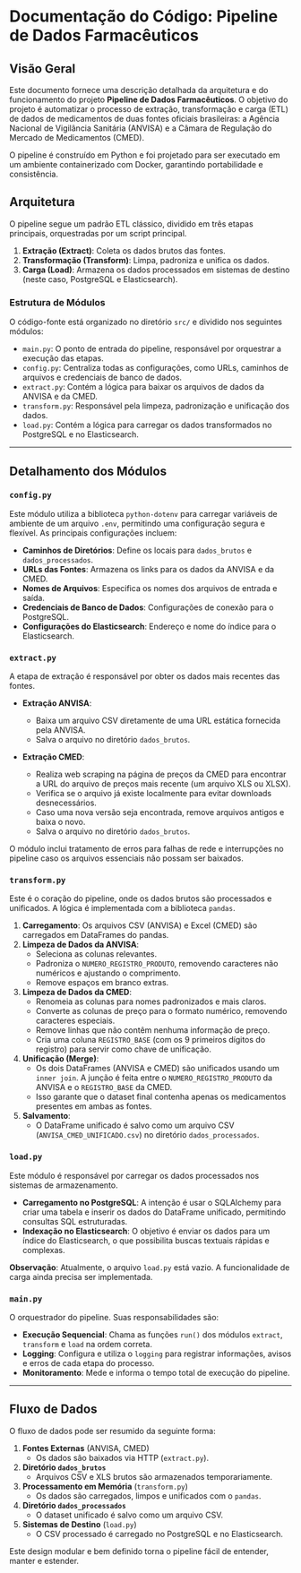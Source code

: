 # Documentação do Código: Pipeline de Dados Farmacêuticos

## Visão Geral

Este documento fornece uma descrição detalhada da arquitetura e do funcionamento do projeto **Pipeline de Dados Farmacêuticos**. O objetivo do projeto é automatizar o processo de extração, transformação e carga (ETL) de dados de medicamentos de duas fontes oficiais brasileiras: a Agência Nacional de Vigilância Sanitária (ANVISA) e a Câmara de Regulação do Mercado de Medicamentos (CMED).

O pipeline é construído em Python e foi projetado para ser executado em um ambiente containerizado com Docker, garantindo portabilidade e consistência.

## Arquitetura

O pipeline segue um padrão ETL clássico, dividido em três etapas principais, orquestradas por um script principal.

1.  **Extração (Extract)**: Coleta os dados brutos das fontes.
2.  **Transformação (Transform)**: Limpa, padroniza e unifica os dados.
3.  **Carga (Load)**: Armazena os dados processados em sistemas de destino (neste caso, PostgreSQL e Elasticsearch).

### Estrutura de Módulos

O código-fonte está organizado no diretório `src/` e dividido nos seguintes módulos:

-   `main.py`: O ponto de entrada do pipeline, responsável por orquestrar a execução das etapas.
-   `config.py`: Centraliza todas as configurações, como URLs, caminhos de arquivos e credenciais de banco de dados.
-   `extract.py`: Contém a lógica para baixar os arquivos de dados da ANVISA e da CMED.
-   `transform.py`: Responsável pela limpeza, padronização e unificação dos dados.
-   `load.py`: Contém a lógica para carregar os dados transformados no PostgreSQL e no Elasticsearch.

---

## Detalhamento dos Módulos

### `config.py`

Este módulo utiliza a biblioteca `python-dotenv` para carregar variáveis de ambiente de um arquivo `.env`, permitindo uma configuração segura e flexível. As principais configurações incluem:

-   **Caminhos de Diretórios**: Define os locais para `dados_brutos` e `dados_processados`.
-   **URLs das Fontes**: Armazena os links para os dados da ANVISA e da CMED.
-   **Nomes de Arquivos**: Especifica os nomes dos arquivos de entrada e saída.
-   **Credenciais de Banco de Dados**: Configurações de conexão para o PostgreSQL.
-   **Configurações do Elasticsearch**: Endereço e nome do índice para o Elasticsearch.

### `extract.py`

A etapa de extração é responsável por obter os dados mais recentes das fontes.

-   **Extração ANVISA**:
    -   Baixa um arquivo CSV diretamente de uma URL estática fornecida pela ANVISA.
    -   Salva o arquivo no diretório `dados_brutos`.

-   **Extração CMED**:
    -   Realiza web scraping na página de preços da CMED para encontrar a URL do arquivo de preços mais recente (um arquivo XLS ou XLSX).
    -   Verifica se o arquivo já existe localmente para evitar downloads desnecessários.
    -   Caso uma nova versão seja encontrada, remove arquivos antigos e baixa o novo.
    -   Salva o arquivo no diretório `dados_brutos`.

O módulo inclui tratamento de erros para falhas de rede e interrupções no pipeline caso os arquivos essenciais não possam ser baixados.

### `transform.py`

Este é o coração do pipeline, onde os dados brutos são processados e unificados. A lógica é implementada com a biblioteca `pandas`.

1.  **Carregamento**: Os arquivos CSV (ANVISA) e Excel (CMED) são carregados em DataFrames do pandas.
2.  **Limpeza de Dados da ANVISA**:
    -   Seleciona as colunas relevantes.
    -   Padroniza o `NUMERO_REGISTRO_PRODUTO`, removendo caracteres não numéricos e ajustando o comprimento.
    -   Remove espaços em branco extras.
3.  **Limpeza de Dados da CMED**:
    -   Renomeia as colunas para nomes padronizados e mais claros.
    -   Converte as colunas de preço para o formato numérico, removendo caracteres especiais.
    -   Remove linhas que não contêm nenhuma informação de preço.
    -   Cria uma coluna `REGISTRO_BASE` (com os 9 primeiros dígitos do registro) para servir como chave de unificação.
4.  **Unificação (Merge)**:
    -   Os dois DataFrames (ANVISA e CMED) são unificados usando um `inner join`. A junção é feita entre o `NUMERO_REGISTRO_PRODUTO` da ANVISA e o `REGISTRO_BASE` da CMED.
    -   Isso garante que o dataset final contenha apenas os medicamentos presentes em ambas as fontes.
5.  **Salvamento**:
    -   O DataFrame unificado é salvo como um arquivo CSV (`ANVISA_CMED_UNIFICADO.csv`) no diretório `dados_processados`.

### `load.py`

Este módulo é responsável por carregar os dados processados nos sistemas de armazenamento.

-   **Carregamento no PostgreSQL**: A intenção é usar o SQLAlchemy para criar uma tabela e inserir os dados do DataFrame unificado, permitindo consultas SQL estruturadas.
-   **Indexação no Elasticsearch**: O objetivo é enviar os dados para um índice do Elasticsearch, o que possibilita buscas textuais rápidas e complexas.

**Observação**: Atualmente, o arquivo `load.py` está vazio. A funcionalidade de carga ainda precisa ser implementada.

### `main.py`

O orquestrador do pipeline. Suas responsabilidades são:

-   **Execução Sequencial**: Chama as funções `run()` dos módulos `extract`, `transform` e `load` na ordem correta.
-   **Logging**: Configura e utiliza o `logging` para registrar informações, avisos e erros de cada etapa do processo.
-   **Monitoramento**: Mede e informa o tempo total de execução do pipeline.

---

## Fluxo de Dados

O fluxo de dados pode ser resumido da seguinte forma:

1.  **Fontes Externas** (ANVISA, CMED)
    - Os dados são baixados via HTTP (`extract.py`).
2.  **Diretório `dados_brutos`**
    - Arquivos CSV e XLS brutos são armazenados temporariamente.
3.  **Processamento em Memória** (`transform.py`)
    - Os dados são carregados, limpos e unificados com o `pandas`.
4.  **Diretório `dados_processados`**
    - O dataset unificado é salvo como um arquivo CSV.
5.  **Sistemas de Destino** (`load.py`)
    - O CSV processado é carregado no PostgreSQL e no Elasticsearch.

Este design modular e bem definido torna o pipeline fácil de entender, manter e estender.